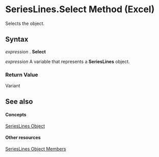 
# SeriesLines.Select Method (Excel)

Selects the object.


## Syntax

 _expression_ . **Select**

 _expression_ A variable that represents a **SeriesLines** object.


### Return Value

Variant


## See also


#### Concepts


[SeriesLines Object](db044358-d14b-ef45-4e42-237b8ee46ff0.md)
#### Other resources


[SeriesLines Object Members](54b68abf-7066-6f92-7f38-51c533926b62.md)
